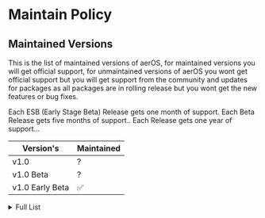 # Maintain Policy

## Maintained Versions

This is the list of maintained versions of aerOS, for maintained versions you will get official support, for unmaintained versions of aerOS you wont get official support but you will get support from the community and updates for packages as all packages are in rolling release but you wont get the new features or bug fixes. 

Each ESB (Early Stage Beta) Release gets one month of support.
Each Beta Release gets five months of support..
Each Release gets one year of support...

| Version's     | Maintained         |
| -------       | ------------------ |
| v1.0     | ? |
| v1.0 Beta     |  ? |
| v1.0 Early Beta     | :white_check_mark: |

<details>
<summary>Full List</summary>

| Version's     | Maintained         |
| -------       | ------------------ |
| v1.0 Early Beta 8 (ESB8)   | :white_check_mark: |
| v1.0 Early Beta 7 (ESB7)   | :x: |
| v1.0 Early Beta 6 (ESB6)   | :x: |
| v1.0 Early Beta 5 (ESB5)   | :x: |
| v1.0 Early Beta 4 (ESB4)   | :x: |
| v1.0 Early Beta 3 (ESB3)   | :x: |
| v1.0 Early Beta 2 (ESB2)     | :x: |
| v1.0 Early Beta 1 (ESB1)   | :x: |

</details>




